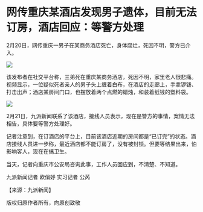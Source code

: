 # 网传重庆某酒店发现男子遗体，目前无法订房，酒店回应：等警方处理

2月20日，网传重庆一男子在某商务酒店死亡，身体腐烂，死因不明，警方已介入。

![](https://inews.gtimg.com/om_bt/OnZe53wXAsJvt0v7RUa0UnPAFpxvErPhWEqoupCF5ScS8AA/1000)

该发布者在社交平台称，三弟死在重庆某商务酒店，死因不明，家里老人很悲痛。视频显示，一位疑似死者亲人的男子头上缠着白布，在酒店的走廊上，手拿锣钹、打击出声；酒店某房间门口，也摆放着两个点燃的蜡烛，和装着纸钱的塑料袋。

![](https://inews.gtimg.com/om_bt/OfpcFmIQzwsBFDzgyDnFQykhZZsH_hYTSnlMcLeL_rt30AA/1000)

2月21日，九派新闻联系了该酒店，接线人员表示，现在是警方的事情，案情无法相告，具体要等警方处理好。

记者注意到，在订酒店的平台上，目前该酒店近期的房间都是“已订完”的状态。酒店接线人员进一步称，最近酒店都不能订房了，没有被封锁。但要等结果出来，怕影响客人，现在在搞卫生。

当天，记者向重庆市公安局咨询此事，工作人员回应到，不清楚、不知道。

九派新闻记者 欧俏妤 实习记者 公芮

【来源：九派新闻】

版权归原作者所有，向原创致敬

